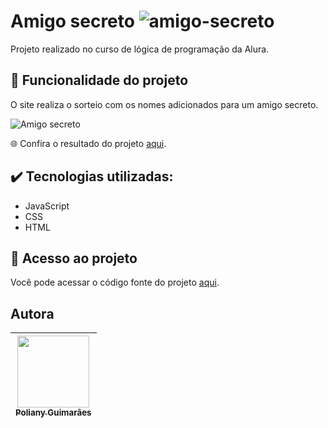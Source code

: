 # Amigo secreto ![amigo-secreto](https://github.com/user-attachments/assets/6c16c2a7-7014-4786-9b23-7aba3d83777b)
<p> Projeto realizado no curso de lógica de programação da Alura.

## :hammer: Funcionalidade do projeto
O site realiza o sorteio com os nomes adicionados para um amigo secreto. 

![Amigo secreto](https://github.com/user-attachments/assets/58940d09-3adf-488e-96a8-d19584091cd1)

🌐​ Confira o resultado do projeto [aqui](https://amigo-secreto-two-kappa.vercel.app/).

## ✔️ Tecnologias utilizadas:
- JavaScript
- CSS
- HTML

## 📁 Acesso ao projeto

Você pode acessar o código fonte do projeto [aqui](https://github.com/PolianyG/Amigo-secreto).

## Autora 

| [<img loading="lazy" src="https://avatars.githubusercontent.com/u/196366649?v=4" width=115><br><sub>Poliany Guimarães</sub>](https://github.com/PolianyG) |
| :---: |

